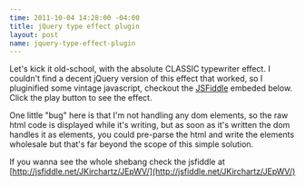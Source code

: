 ```yaml
--- 
time: 2011-10-04 14:28:00 -04:00 
title: jQuery type effect plugin 
layout: post 
name: jquery-type-effect-plugin 
--- 
```


Let's kick it old-school, with the absolute CLASSIC typewriter effect. I couldn't find a decent jQuery version of this effect that worked, so I pluginified some vintage javascript, checkout the [JSFiddle](http://jsfiddle.net/JKirchartz/JEpWV/) embeded below. Click the play button to see the effect.  



One little "bug" here is that I'm not handling any dom elements, so the raw
html code is displayed while it's writing, but as soon as it's written the dom
handles it as elements, you could pre-parse the html and write the elements
wholesale but that's far beyond the scope of this simple solution.


If you wanna see the whole shebang check the jsfiddle at
[http://jsfiddle.net/JKirchartz/JEpWV/](http://jsfiddle.net/JKirchartz/JEpWV/)
